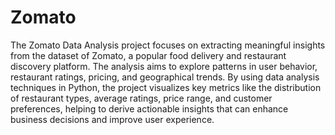 # Zomato
The Zomato Data Analysis project focuses on extracting meaningful insights from the dataset of Zomato, a popular food delivery and restaurant discovery platform. The analysis aims to explore patterns in user behavior, restaurant ratings, pricing, and geographical trends. By using data analysis techniques in Python, the project visualizes key metrics like the distribution of restaurant types, average ratings, price range, and customer preferences, helping to derive actionable insights that can enhance business decisions and improve user experience.
